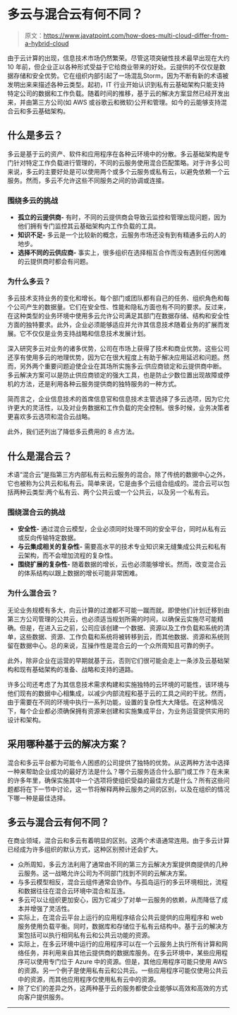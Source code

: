 # 多云与混合云有何不同？

> 原文：<https://www.javatpoint.com/how-does-multi-cloud-differ-from-a-hybrid-cloud>

由于云计算的出现，信息技术市场仍然繁荣。尽管这项突破性技术最早出现在大约 10 年前，但企业正以各种形式受益于它给商业带来的好处。云提供的不仅仅是数据存储和安全优势。它在组织内部引起了一场混乱Storm，因为不断有新的术语被发明出来来描述各种云类型。起初，IT 行业开始认识到私有云基础架构只能支持特定公司的数据和工作负载。随着时间的推移，基于云的解决方案显然已经开发出来，并由第三方公司(如 AWS 或谷歌云和微软)公开和管理。如今的云能够支持混合云和多云基础架构。

## 什么是多云？

多云是基于云的资产、软件和应用程序在各种云环境中的分散。多云基础架构是专门针对特定工作负载进行管理的，不同的云服务使用混合匹配策略。对于许多公司来说，多云的主要好处是可以使用两个或多个云服务或私有云，以避免依赖一个云服务。然而，多云不允许这些不同服务之间的协调或连接。

### 围绕多云的挑战

*   **孤立的云提供商-** 有时，不同的云提供商会导致云监控和管理出现问题，因为他们拥有专门监控其云基础架构内工作负载的工具。
*   **知识不足-** 多云是一个比较新的概念，云服务市场还没有到有精通多云的人的地步。
*   **选择不同的云供应商-** 事实上，很多组织在选择相互合作而没有遇到任何困难的云提供商时都会有问题。

### 为什么多云？

多云技术支持业务的变化和增长。每个部门或团队都有自己的任务、组织角色和每个公司产生的数据量。它们在安全性、性能和隐私方面也有不同的要求。反过来，在这种类型的业务环境中使用多云允许公司满足其部门在数据存储、结构和安全性方面的独特要求。此外，企业必须能够适应并允许其信息技术随着业务的扩展而发展。它不仅仅是业务支持战略和信息技术发展计划。

深入研究多云对业务的诸多优势，公司在市场上获得了技术和商业优势。这些公司还享有使用多云的地理优势，因为它在很大程度上有助于解决应用延迟和问题。然而，另外两个重要问题迫使企业在其场所实施多云:供应商锁定和云提供商中断。多云解决方案可以是防止供应商锁定的强大工具，也是防止少数位置出现故障或停机的方法，还是利用各种云服务提供商的独特服务的一种方式。

简而言之，企业信息技术的首席信息官和信息技术主管选择了多云选项，因为它允许更大的灵活性，以及对业务数据和工作负载的完全控制。很多时候，业务决策者更喜欢多云选项和混合云战略。

此外，我们还列出了降低多云费用的 8 点方法。

## 什么是混合云？

术语“混合云”是指第三方内部私有云和云服务的混合。除了传统的数据中心之外，它也被称为公共云和私有云。简单来说，它是由多个云组合组成的。混合云可以包括两种云类型:两个私有云、两个公共云或一个公共云，以及另一个私有云。

### 围绕混合云的挑战

*   **安全性-** 通过混合云模型，企业必须同时处理不同的安全平台，同时从私有云或反向传输特定数据。
*   **与云集成相关的复杂性-** 需要高水平的技术专业知识来无缝集成公共云和私有云架构，而不会增加流程的复杂性。
*   **围绕扩展的复杂性-** 随着数据的增长，云也必须能够增长。然而，改变混合云的体系结构以跟上数据的增长可能非常困难。

### 为什么混合云？

无论业务规模有多大，向云计算的过渡都不可能一蹴而就。即使他们计划迁移到由第三方公司管理的公共云，也必须适当规划所需的时间，以确保云实施尽可能精确。但是，在进入云之前，公司应该创建一个数据、资源以及工作负载和系统的清单，这些数据、资源、工作负载和系统将被转移到云，而其他数据、资源和系统则留在数据中心。总的来说，互操作性是混合云的一个众所周知且可靠的例子。

此外，除非企业在运营的早期就基于云，否则它们很可能会走上一条涉及云基础架构和现有基础架构的准备、战略和支持的道路。

许多公司还考虑了为其信息技术需求构建和实施独特的云环境的可能性，该环境与他们现有的数据中心相集成，以减少内部流程和基于云的工具之间的干扰。然而，由于需要在不同的环境中执行一系列功能，设置的复杂性大大降低。在这种情况下，每个企业都必须确保拥有资源来创建和实施集成平台，为业务运营提供实用的设计和架构。

## 采用哪种基于云的解决方案？

混合和多云平台都为可能令人困惑的公司提供了独特的优势。从这两种方法中选择一种来帮助企业成功的最好方法是什么？哪个云服务适合什么部门或工作？在未来的许多年里，确保实施其中一个选项将使组织受益的最佳方式是什么？所有这些问题都将在下一节中讨论，这一节将解释两种云服务之间的区别，以及在组织的情况下哪一种是最佳选择。

## 多云与混合云有何不同？

在商业领域，混合云和多云有着明显的区别。这两个术语通常连用。由于多云计算已经成为许多组织的默认方式，这种区别预计还会扩大。

*   众所周知，多云方法利用了通常由不同的第三方云解决方案提供商提供的几种云服务。这一战略允许公司为不同部门找到不同的云解决方案。
*   与多云模型相反，混合云组件通常会协作。与孤岛运行的多云环境相比，流程和数据往往在混合云环境中混合和互连。
*   多云可以让组织更加安心，因为它减少了对单一云服务的依赖，从而降低了成本并增强了灵活性。
*   实际上，在混合云平台上运行的应用程序结合公共云提供的应用程序和 web 服务使用负载平衡。同时，数据库和存储位于私有云结构中。基于云的解决方案包括可以执行相同私有云和公共云功能的资源。
*   实际上，在多云环境中运行的应用程序可以在一个云服务上执行所有计算和网络任务，并利用来自其他云提供商的数据库服务。在多云环境中，某些应用程序可以使用专门位于 Azure 中的资源。但是，其他应用程序可能只使用 AWS 的资源。另一个例子是使用私有云和公共云。一些应用程序可能仅使用公共云中的资源，而其他应用程序仅使用私有云中的资源。
*   除了它们的差异之外，这两种基于云的服务都使企业能够以高效和高效的方式向客户提供服务。

* * *